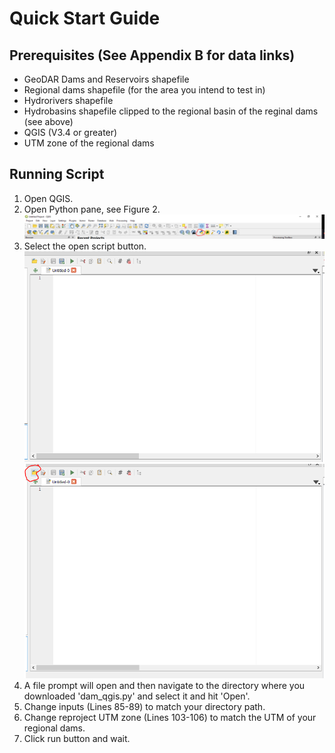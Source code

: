 # Quick Start Guide

## Prerequisites (See Appendix B for data links)
* GeoDAR Dams and Reservoirs shapefile 
* Regional dams shapefile (for the area you intend to test in)
* Hydrorivers shapefile 
* Hydrobasins shapefile clipped to the regional basin of the reginal dams (see above)
* QGIS (V3.4 or greater)
* UTM zone of the regional dams

## Running Script
1. Open QGIS.
2. Open Python pane, see Figure 2.
![Figure 1](/img/qgis_py0.PNG)
3. Select the open script button.
![Figure 1](/img/qgis_py1.PNG)
![Figure 1](/img/qgis_py2.PNG)
4. A file prompt will open and then navigate to the directory where you downloaded 'dam_qgis.py' and select it and hit 'Open'.
5. Change inputs (Lines 85-89) to match your directory path.
6. Change reproject UTM zone (Lines 103-106) to match the UTM of your regional dams.
7. Click run button and wait.
